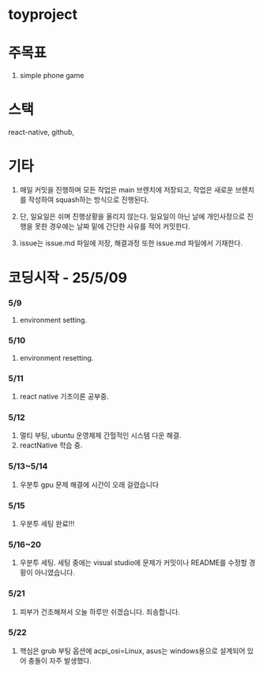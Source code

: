 # toyproject

# 주목표

1. simple phone game

# 스택

react-native, github,

# 기타

1. 매일 커밋을 진행하며 모든 작업은 main 브렌치에 저장되고, 작업은 새로운 브렌치를 작성하여 squash하는 방식으로 진행된다.

2. 단, 일요일은 쉬며 진행상황을 올리지 않는다. 일요일이 아닌 날에 개인사정으로 진행을 못한 경우에는 날짜 밑에 간단한 사유를 적어 커밋한다.

3. issue는 issue.md 파일에 저장, 해결과정 또한 issue.md 파일에서 기재한다.

# 코딩시작 - 25/5/09

### 5/9

1. environment setting.

### 5/10

1. environment resetting.

### 5/11

1. react native 기초이론 공부중.

### 5/12

1. 멀티 부팅, ubuntu 운영체제 간헐적인 시스템 다운 해결.
2. reactNative 학습 중.

### 5/13~5/14

1. 우분투 gpu 문제 해결에 시간이 오래 걸렸습니다

### 5/15

1. 우분투 세팅 완료!!!

### 5/16~20

1. 우분투 세팅. 세팅 중에는 visual studio에 문제가 커밋이나 README를 수정할 경황이 아니였습니다.

### 5/21

1. 피부가 건조해져서 오늘 하루만 쉬겠습니다. 죄송합니다.

### 5/22

1. 핵심은 grub 부팅 옵션에 acpi_osi=Linux, asus는 windows용으로 설계되어 있어 충돌이 자주 발생했다.
